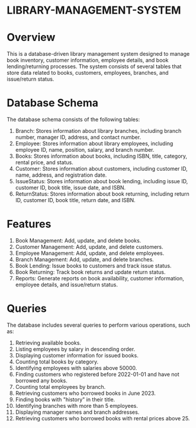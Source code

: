 # LIBRARY-MANAGEMENT-SYSTEM

# Overview

This is a database-driven library management system designed to manage book inventory, customer information, employee details, and book lending/returning processes. The system consists of several tables that store data related to books, customers, employees, branches, and issue/return status.

# Database Schema

The database schema consists of the following tables:

1. Branch: Stores information about library branches, including branch number, manager ID, address, and contact number.
2. Employee: Stores information about library employees, including employee ID, name, position, salary, and branch number.
3. Books: Stores information about books, including ISBN, title, category, rental price, and status.
4. Customer: Stores information about customers, including customer ID, name, address, and registration date.
5. IssueStatus: Stores information about book lending, including issue ID, customer ID, book title, issue date, and ISBN.
6. ReturnStatus: Stores information about book returning, including return ID, customer ID, book title, return date, and ISBN.

# Features

1. Book Management: Add, update, and delete books.
2. Customer Management: Add, update, and delete customers.
3. Employee Management: Add, update, and delete employees.
4. Branch Management: Add, update, and delete branches.
5. Book Lending: Issue books to customers and track issue status.
6. Book Returning: Track book returns and update return status.
7. Reports: Generate reports on book availability, customer information, employee details, and issue/return status.

# Queries

The database includes several queries to perform various operations, such as:

1. Retrieving available books.
2. Listing employees by salary in descending order.
3. Displaying customer information for issued books.
4. Counting total books by category.
5. Identifying employees with salaries above 50000.
6. Finding customers who registered before 2022-01-01 and have not borrowed any books.
7. Counting total employees by branch.
8. Retrieving customers who borrowed books in June 2023.
9. Finding books with "history" in their title.
10. Identifying branches with more than 5 employees.
11. Displaying manager names and branch addresses.
12. Retrieving customers who borrowed books with rental prices above 25.

